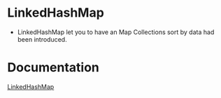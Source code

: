 # LinkedHashMap

* LinkedHashMap let you to have an Map Collections sort by data had been introduced.

# Documentation
<a href="https://docs.oracle.com/javase/8/docs/api/java/util/LinkedHashMap.html">LinkedHashMap</a>

